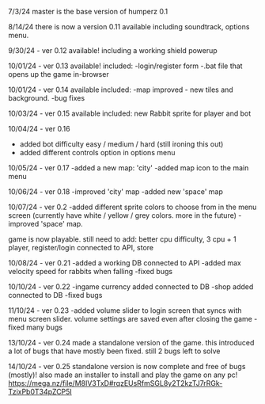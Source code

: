 7/3/24 master is the base version of humperz 0.1

8/14/24 there is now a version 0.11 available including soundtrack, options menu.

9/30/24 - ver 0.12 available!
including a working shield powerup


10/01/24 - ver 0.13 available!
included:
-login/register form
-.bat file that opens up the game in-browser

10/01/24 - ver 0.14 available
included:
-map improved - new tiles and background.
-bug fixes

10/03/24 - ver 0.15 available
included:
new Rabbit sprite for player and bot

10/04/24 - ver 0.16
- added bot difficulty easy / medium / hard (still ironing this out)
- added different controls option in options menu

10/05/24 - ver 0.17
-added a new map: 'city'
-added map icon to the main menu

10/06/24 - ver 0.18
-improved 'city' map
-added new 'space' map

10/07/24 - ver 0.2
-added different sprite colors to choose from in the menu screen (currently have white / yellow / grey colors. more in the future)
-improved 'space' map.

game is now playable. still need to add: better cpu difficulty, 3 cpu + 1 player, register/login connected to API, store

10/08/24 - ver 0.21
-added a working DB connected to API
-added max velocity speed for rabbits when falling
-fixed bugs


10/10/24 - ver 0.22
-ingame currency added connected to DB
-shop added connected to DB
-fixed bugs

11/10/24 - ver 0.23
-added volume slider to login screen that syncs with menu screen slider. volume settings are saved even after closing the game
-fixed many bugs 

13/10/24 - ver 0.24
made a standalone version of the game. this introduced a lot of bugs that have mostly been fixed. still 2 bugs left to solve

14/10/24 - ver 0.25
standalone version is now complete and free of bugs (mostly)! 
also made an installer to install and play the game on any pc!
https://mega.nz/file/M8IV3TxD#rqzEUsRfmSGL8y2T2kzTJ7rRGk-TzixPb0T34pZCP5I


